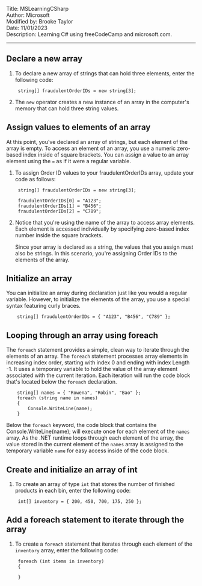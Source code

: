 Title: MSLearningCSharp  
Author: Microsoft  
Modified by: Brooke Taylor  
Date: 11/01/2023  
Description: Learning C# using freeCodeCamp and microsoft.com.  

---

## Declare a new array

1. To declare a new array of strings that can hold three elements, enter the following code: 

        string[] fraudulentOrderIDs = new string[3];

2. The `new` operator creates a new instance of an array in the computer's memory that can hold three string values. 

## Assign values to elements of an array

At this point, you've declared an array of strings, but each element of the array is empty. To access an element of an array, you use a numeric zero-based index inside of square brackets. You can assign a value to an array element using the `=` as if it were a regular variable.

1. To assign Order ID values to your fraudulentOrderIDs array, update your code as follows: 

        string[] fraudulentOrderIDs = new string[3];

        fraudulentOrderIDs[0] = "A123";
        fraudulentOrderIDs[1] = "B456";
        fraudulentOrderIDs[2] = "C789";

2. Notice that you're using the name of the array to access array elements. Each element is accessed individually by specifying zero-based index number inside the square brackets.

    Since your array is declared as a string, the values that you assign must also be strings. In this scenario, you're assigning Order IDs to the elements of the array. 


## Initialize an array

You can initialize an array during declaration just like you would a regular variable. However, to initialize the elements of the array, you use a special syntax featuring curly braces. 

        string[] fraudulentOrderIDs = { "A123", "B456", "C789" };

## Looping through an array using foreach

The `foreach` statement provides a simple, clean way to iterate through the elements of an array. The `foreach` statement processes array elements in increasing index order, starting with index 0 and ending with index Length -1. It uses a temporary variable to hold the value of the array element associated with the current iteration. Each iteration will run the code block that's located below the `foreach` declaration.

        string[] names = { "Rowena", "Robin", "Bao" };
        foreach (string name in names)
        {
            Console.WriteLine(name);
        }

Below the `foreach` keyword, the code block that contains the Console.WriteLine(name); will execute once for each element of the `names` array. As the .NET runtime loops through each element of the array, the value stored in the current element of the `names` array is assigned to the temporary variable `name` for easy access inside of the code block.

## Create and initialize an array of int

1. To create an array of type `int` that stores the number of finished products in each bin, enter the following code: 

        int[] inventory = { 200, 450, 700, 175, 250 };

## Add a foreach statement to iterate through the array

1. To create a `foreach` statement that iterates through each element of the `inventory` array, enter the following code: 

        foreach (int items in inventory)
        {

        }